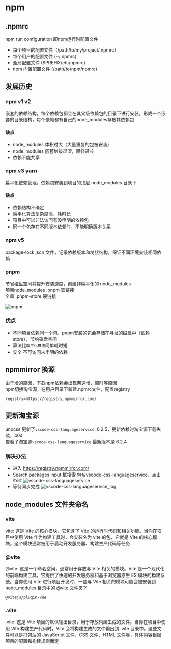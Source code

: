# npm

## .npmrc
npm run configuration 即npm运行时配置文件
* 每个项目的配置文件（/path/to/my/project/.npmrc）
* 每个用户的配置文件 (~/.npmrc)
* 全局配置文件 ($PREFIX/etc/npmrc)
* npm 内置配置文件 (/path/to/npm/npmrc)

## 发展历史

### npm v1 v2
嵌套的依赖结构，每个依赖包都会在其父级依赖包的目录下进行安装，形成一个嵌套的目录结构，每个依赖都有自己的node_modules存放其依赖包
#### 缺点
* node_modules 体积过大（大量重复的包被安装）
* node_modules 嵌套层级过深，路径过长
* 依赖不能共享

### npm v3 yarn
扁平化依赖管理，依赖包安装到项目的顶层 node_modules 目录下
#### 缺点
* 依赖结构不确定
* 扁平化算法复杂度高、耗时长
* 项目中可以非法访问有没申明的依赖包
* 同一个包存在不同版本依赖时，不能明确版本关系

### npm v5
package-lock.json 文件，记录依赖版本和树状结构，保证不同环境安装相同依赖

### pnpm
节省磁盘空间并提升安装速度，创建非扁平化的 node_modules  
项目node_modules .pnpm 软链接  
全局 .pnpm-store 硬链接

![pnpm](/img/pnpm.jpg)
### 优点
* 不同项目依赖同一个包，pnpm安装的包会存储在寻址的磁盘中（依赖store），节约磁盘空间
* 算法比`扁平化算法`简单耗时短
* 安全 不可访问未申明的依赖
## npmmirror 换源
由于墙的原因，下载npm依赖会出现网速慢，超时等原因  
npm切换淘宝源，在用户目录下新建.npmrc文件，配置registry
```
registry=https://registry.npmmirror.com/
```

## 更新淘宝源
unocss 更新了`vscode-css-languageservice`: 6.2.5，更新依赖时淘宝源下载失败，404  
查看了淘宝源`vscode-css-languageservice` 最新版本是 6.2.4  

### 解决办法
* 进入 https://registry.npmmirror.com/
* Search packages input 框搜索 包名vscode-css-languageservice，点击 `SYNC`
![vscode-css-languageservice](/img/vscode-css-languageservice.png)
* 等待同步完成
![vscode-css-languageservice_log](/img/vscode-css-languageservice_log.png)

## node_modules 文件夹命名

### vite
vite: 这是 Vite 的核心模块，它包含了 Vite 的运行时代码和相关功能。当你在项目中使用 Vite 作为构建工具时，会安装名为 vite 的包，它就是 Vite 的核心模块。这个模块通常被用于启动开发服务器、构建生产代码等任务

### @vite
@vite: 这是一个命名空间，通常用于存放与 Vite 相关的模块。Vite 是一个现代化的前端构建工具，它提供了快速的开发服务器和基于浏览器原生 ES 模块的构建系统。当你使用 Vite 进行项目开发时，一些与 Vite 相关的模块可能会被安装到 node_modules 目录中的 @vite 文件夹下

`@vitejs/plugin-vue`

### .vite
.vite: 这是 Vite 项目的默认输出目录，用于存放构建生成的文件。当你在项目中使用 Vite 构建生产代码时，Vite 会将构建生成的文件输出到 .vite 目录中。这些文件可以是打包后的 JavaScript 文件、CSS 文件、HTML 文件等，具体内容根据项目的配置和构建规则而定
